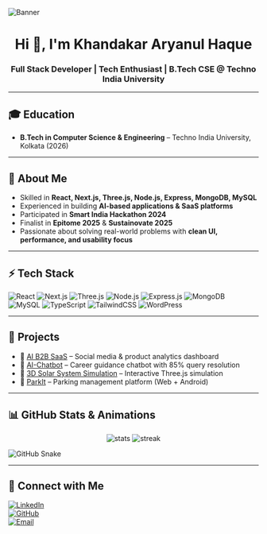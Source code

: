 ![Banner](https://raw.githubusercontent.com/aryanul/aryanul/main/assets/banner.gif)

<h1 align="center">Hi 👋, I'm Khandakar Aryanul Haque</h1>
<h3 align="center">Full Stack Developer | Tech Enthusiast | B.Tech CSE @ Techno India University</h3>

---

## 🎓 Education
- **B.Tech in Computer Science & Engineering** – Techno India University, Kolkata (2026)

---

## 📝 About Me
- Skilled in **React, Next.js, Three.js, Node.js, Express, MongoDB, MySQL**
- Experienced in building **AI-based applications & SaaS platforms**
- Participated in **Smart India Hackathon 2024**
- Finalist in **Epitome 2025** & **Sustainovate 2025**
- Passionate about solving real-world problems with **clean UI, performance, and usability focus**

---

## ⚡ Tech Stack
![React](https://img.shields.io/badge/React-20232A?style=for-the-badge&logo=react&logoColor=61DAFB)
![Next.js](https://img.shields.io/badge/Next.js-000000?style=for-the-badge&logo=nextdotjs&logoColor=white)
![Three.js](https://img.shields.io/badge/Three.js-black?style=for-the-badge&logo=three.js&logoColor=white)
![Node.js](https://img.shields.io/badge/Node.js-43853D?style=for-the-badge&logo=node-dot-js&logoColor=white)
![Express.js](https://img.shields.io/badge/Express.js-404D59?style=for-the-badge)
![MongoDB](https://img.shields.io/badge/MongoDB-4EA94B?style=for-the-badge&logo=mongodb&logoColor=white)
![MySQL](https://img.shields.io/badge/MySQL-005C84?style=for-the-badge&logo=mysql&logoColor=white)
![TypeScript](https://img.shields.io/badge/TypeScript-007ACC?style=for-the-badge&logo=typescript&logoColor=white)
![TailwindCSS](https://img.shields.io/badge/Tailwind_CSS-38B2AC?style=for-the-badge&logo=tailwind-css&logoColor=white)
![WordPress](https://img.shields.io/badge/WordPress-21759B?style=for-the-badge&logo=wordpress&logoColor=white)

---

## 🚀 Projects
- 🔹 [AI B2B SaaS](https://ai-b2b-saas.onrender.com) – Social media & product analytics dashboard  
- 🔹 [AI-Chatbot](https://frontend-chatbot-u7pk.onrender.com/) – Career guidance chatbot with 85% query resolution  
- 🔹 [3D Solar System Simulation](https://aryanul.github.io/Solar-System-3JS/) – Interactive Three.js simulation  
- 🔹 [ParkIt](https://parkit-frontend.onrender.com/) – Parking management platform (Web + Android)

---

## 📊 GitHub Stats & Animations
<p align="center">
  <img src="https://github-readme-stats.vercel.app/api?username=aryanul&show_icons=true&theme=tokyonight" alt="stats" />
  <img src="https://streak-stats.demolab.com?user=aryanul&theme=tokyonight" alt="streak" />
</p>

![GitHub Snake](https://raw.githubusercontent.com/aryanul/aryanul/output/github-contribution-grid-snake.svg)

---

## 🔗 Connect with Me
[![LinkedIn](https://img.shields.io/badge/LinkedIn-0A66C2?style=for-the-badge&logo=linkedin&logoColor=white)](https://www.linkedin.com/in/khandakar-aryanul-haque)  
[![GitHub](https://img.shields.io/badge/GitHub-181717?style=for-the-badge&logo=github&logoColor=white)](https://github.com/aryanul)  
[![Email](https://img.shields.io/badge/Email-D14836?style=for-the-badge&logo=gmail&logoColor=white)](mailto:aryanul2004@gmail.com)

